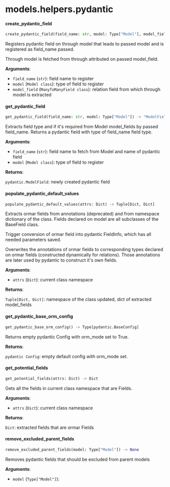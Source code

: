 <a name="models.helpers.pydantic"></a>
# models.helpers.pydantic

<a name="models.helpers.pydantic.create_pydantic_field"></a>
#### create\_pydantic\_field

```python
create_pydantic_field(field_name: str, model: Type["Model"], model_field: "ManyToManyField") -> None
```

Registers pydantic field on through model that leads to passed model
and is registered as field_name passed.

Through model is fetched from through attributed on passed model_field.

**Arguments**:

- `field_name` (`str`): field name to register
- `model` (`Model class`): type of field to register
- `model_field` (`ManyToManyField class`): relation field from which through model is extracted

<a name="models.helpers.pydantic.get_pydantic_field"></a>
#### get\_pydantic\_field

```python
get_pydantic_field(field_name: str, model: Type["Model"]) -> "ModelField"
```

Extracts field type and if it's required from Model model_fields by passed
field_name. Returns a pydantic field with type of field_name field type.

**Arguments**:

- `field_name` (`str`): field name to fetch from Model and name of pydantic field
- `model` (`Model class`): type of field to register

**Returns**:

`pydantic.ModelField`: newly created pydantic field

<a name="models.helpers.pydantic.populate_pydantic_default_values"></a>
#### populate\_pydantic\_default\_values

```python
populate_pydantic_default_values(attrs: Dict) -> Tuple[Dict, Dict]
```

Extracts ormar fields from annotations (deprecated) and from namespace
dictionary of the class. Fields declared on model are all subclasses of the
BaseField class.

Trigger conversion of ormar field into pydantic FieldInfo, which has all needed
parameters saved.

Overwrites the annotations of ormar fields to corresponding types declared on
ormar fields (constructed dynamically for relations).
Those annotations are later used by pydantic to construct it's own fields.

**Arguments**:

- `attrs` (`Dict`): current class namespace

**Returns**:

`Tuple[Dict, Dict]`: namespace of the class updated, dict of extracted model_fields

<a name="models.helpers.pydantic.get_pydantic_base_orm_config"></a>
#### get\_pydantic\_base\_orm\_config

```python
get_pydantic_base_orm_config() -> Type[pydantic.BaseConfig]
```

Returns empty pydantic Config with orm_mode set to True.

**Returns**:

`pydantic Config`: empty default config with orm_mode set.

<a name="models.helpers.pydantic.get_potential_fields"></a>
#### get\_potential\_fields

```python
get_potential_fields(attrs: Dict) -> Dict
```

Gets all the fields in current class namespace that are Fields.

**Arguments**:

- `attrs` (`Dict`): current class namespace

**Returns**:

`Dict`: extracted fields that are ormar Fields

<a name="models.helpers.pydantic.remove_excluded_parent_fields"></a>
#### remove\_excluded\_parent\_fields

```python
remove_excluded_parent_fields(model: Type["Model"]) -> None
```

Removes pydantic fields that should be excluded from parent models

**Arguments**:

- `model` (`Type["Model"]`): 

